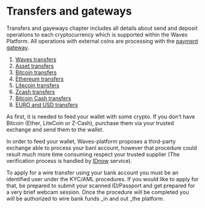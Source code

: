 # Transfers and gateways

Transfers and gayeways chapter includes all details about send and deposit operations to each cryptocurrency which is supported within the Waves Platform. All operations with external coins are processing with the [payment gateway](/waves-client/transfers-and-gateways/payment-gateway.md).

1. [Waves transfers](/waves-client/transfers-and-gateways/waves-transfers.md)
2. [Asset transfers](/waves-client/transfers-and-gateways/asset-transfers.md)
3. [Bitcoin transfers](/waves-client/transfers-and-gateways/bitcoin-transfers.md)
4. [Ethereum transfers](/waves-client/transfers-and-gateways/ethereum-transfers.md)
5. [Litecoin transfers](/waves-client/transfers-and-gateways/litecoin-transfers.md)
6. [Zcash transfers](/waves-client/transfers-and-gateways/zcash-transfers.md)
7. [Bitcoin Cash transfers](/waves-client/transfers-and-gateways/bitcoin-cash-transfers.md)
8. [EURO and USD transfers](waves-client/transfers-and-gateways/eur-usd-transfers.md)

As first, it is needed to feed your wallet with some crypto. If you don’t have Bitcoin \(Ether, LiteCoin or Z-Cash\), purchase them via your trusted exchange and send them to the wallet.

In order to feed your wallet, Waves-platform proposes a third-party exchange able to process your banl account, however that procedure could result much more time consuming respect your trusted supplier \(The verification process is handled by [IDnow](#) service\).

To apply for a wire transfer using your bank account you must be an identified user under the KYC/AML procedures. If you would like to apply for that, be prepared to submit your scanned ID/Passport and get prepared for a very brief webcam session. Once the procedure will be completed you will be authorized to wire bank funds _in and out _the platform.
